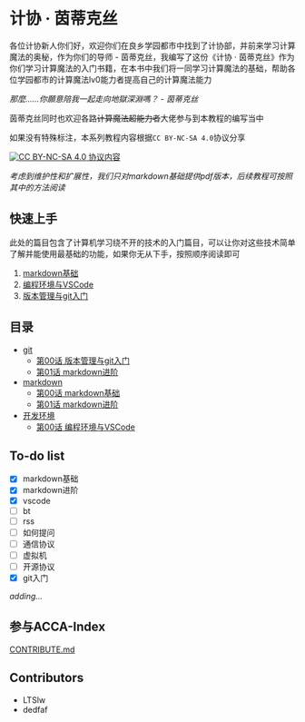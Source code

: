 # 计协 · 茵蒂克丝

各位计协新人你们好，欢迎你们在良乡学园都市中找到了计协部，并前来学习计算魔法的奥秘，作为你们的导师 - 茵蒂克丝，我编写了这份《计协 · 茵蒂克丝》作为你们学习计算魔法的入门书籍，在本书中我们将一同学习计算魔法的基础，帮助各位学园都市的计算魔法lv0能力者提高自己的计算魔法能力

*那麼……你願意陪我一起走向地獄深淵嗎？ - 茵蒂克丝*

茵蒂克丝同时也欢迎各路~~计算魔法超能力者~~大佬参与到本教程的编写当中

如果没有特殊标注，本系列教程内容根据`CC BY-NC-SA 4.0`协议分享

[![CC BY-NC-SA 4.0](https://i.creativecommons.org/l/by-nc-sa/4.0/88x31.png) 协议内容](https://creativecommons.org/licenses/by-nc-sa/4.0/)

*考虑到维护性和扩展性，我们只对markdown基础提供pdf版本，后续教程可按照其中的方法阅读*

## 快速上手

此处的篇目包含了计算机学习绕不开的技术的入门篇目，可以让你对这些技术简单了解并能使用最基础的功能，如果你无从下手，按照顺序阅读即可

1. [markdown基础](markdown/第00话%20markdown基础.md)
2. [编程环境与VSCode](开发环境/第00话%20编程环境与VSCode.md)
3. [版本管理与git入门](git/第00话%20版本管理与git入门.md)

## 目录

- [git](git)
  - [第00话 版本管理与git入门](git/第00话%20版本管理与git入门.md)
  - [第01话 markdown进阶](git/第01话%20项目维护与github.md)
- [markdown](markdown)
  - [第00话 markdown基础](markdown/第00话%20markdown基础.md)
  - [第01话 markdown进阶](markdown/第01话%20markdown进阶.md)
- [开发环境](开发环境)
  - [第00话 编程环境与VSCode](开发环境/第00话%20编程环境与VSCode.md)

## To-do list

- [x] markdown基础
- [x] markdown进阶
- [x] vscode
- [ ] bt
- [ ] rss
- [ ] 如何提问
- [ ] 通信协议
- [ ] 虚拟机
- [ ] 开源协议
- [x] git入门

*adding...*

## 参与ACCA-Index

[CONTRIBUTE.md](CONTRIBUTE.md)

## Contributors

- LTSlw
- dedfaf
